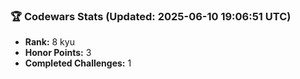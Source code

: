 ### 🏆 Codewars Stats (Updated: 2025-06-10 19:06:51 UTC)

- **Rank:** 8 kyu
- **Honor Points:** 3
- **Completed Challenges:** 1
